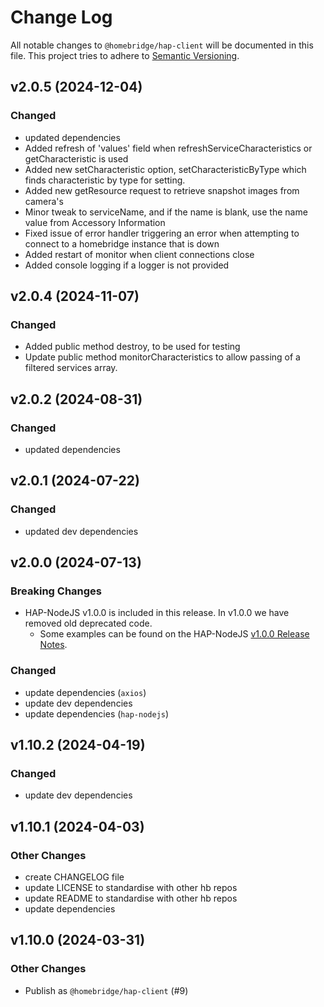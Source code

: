 # Change Log

All notable changes to `@homebridge/hap-client` will be documented in this file. This project tries to adhere to [Semantic Versioning](http://semver.org/).

## v2.0.5 (2024-12-04)

### Changed

- updated dependencies
- Added refresh of 'values' field when refreshServiceCharacteristics or getCharacteristic is used
- Added new setCharacteristic option, setCharacteristicByType which finds characteristic by type for setting.
- Added new getResource request to retrieve snapshot images from camera's
- Minor tweak to serviceName, and if the name is blank, use the name value from Accessory Information
- Fixed issue of error handler triggering an error when attempting to connect to a homebridge instance that is down
- Added restart of monitor when client connections close
- Added console logging if a logger is not provided

## v2.0.4 (2024-11-07)

### Changed

- Added public method destroy, to be used for testing
- Update public method monitorCharacteristics to allow passing of a filtered services array.

## v2.0.2 (2024-08-31)

### Changed

- updated dependencies

## v2.0.1 (2024-07-22)

### Changed

- updated dev dependencies

## v2.0.0 (2024-07-13)

### Breaking Changes

- HAP-NodeJS v1.0.0 is included in this release. In v1.0.0 we have removed old deprecated code.
  - Some examples can be found on the HAP-NodeJS [v1.0.0 Release Notes](https://github.com/homebridge/HAP-NodeJS/releases/tag/v1.0.0).

### Changed

- update dependencies (`axios`)
- update dev dependencies
- update dependencies (`hap-nodejs`)

## v1.10.2 (2024-04-19)

### Changed

- update dev dependencies

## v1.10.1 (2024-04-03)

### Other Changes

- create CHANGELOG file
- update LICENSE to standardise with other hb repos
- update README to standardise with other hb repos
- update dependencies

## v1.10.0 (2024-03-31)

### Other Changes

- Publish as `@homebridge/hap-client` (#9)
